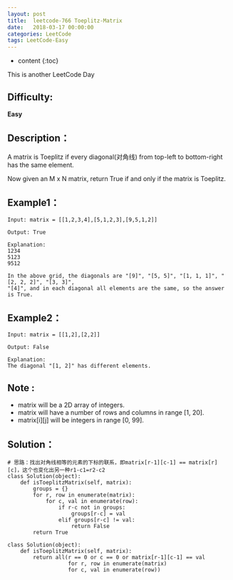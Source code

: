 ```yaml
---
layout: post
title:  leetcode-766 Toeplitz-Matrix
date:   2018-03-17 00:00:00
categories: LeetCode
tags: LeetCode-Easy
---
```


* content
{:toc}

This is another LeetCode Day

## Difficulty:

**Easy**

## Description：

A matrix is Toeplitz if every diagonal(对角线) from top-left to bottom-right has the same element.

Now given an M x N matrix, return True if and only if the matrix is Toeplitz.

## Example1：

```
Input: matrix = [[1,2,3,4],[5,1,2,3],[9,5,1,2]]

Output: True

Explanation:
1234
5123
9512

In the above grid, the diagonals are "[9]", "[5, 5]", "[1, 1, 1]", "[2, 2, 2]", "[3, 3]", 
"[4]", and in each diagonal all elements are the same, so the answer is True.
```

## Example2：

```
Input: matrix = [[1,2],[2,2]]

Output: False

Explanation:
The diagonal "[1, 2]" has different elements.
```

## Note :

- matrix will be a 2D array of integers.
- matrix will have a number of rows and columns in range [1, 20].
- matrix[i][j] will be integers in range [0, 99].

## Solution：

```
# 思路：找出对角线相等的元素的下标的联系，即matrix[r-1][c-1] == matrix[r][c]，这个也变化出另一种r1-c1=r2-c2
class Solution(object):
    def isToeplitzMatrix(self, matrix):
        groups = {}
        for r, row in enumerate(matrix):
            for c, val in enumerate(row):
                if r-c not in groups:
                    groups[r-c] = val
                elif groups[r-c] != val:
                    return False
        return True
        
class Solution(object):
    def isToeplitzMatrix(self, matrix):
        return all(r == 0 or c == 0 or matrix[r-1][c-1] == val
                   for r, row in enumerate(matrix)
                   for c, val in enumerate(row))
```